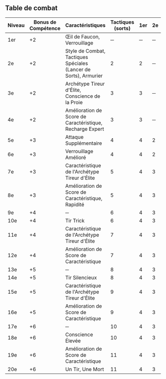 ## Table de combat

| Niveau | Bonus de Compétence | Caractéristiques                                          | Tactiques (sorts) | 1er | 2e | 3e | 4e | 5e |
| ------ | ------------------- | -------------------------------------------------------- | ------------------ | --- | --- | --- | --- | --- |
| 1er    | +2                  | Œil de Faucon, Verrouillage                             | ─                  | ─   | ─   | ─   | ─   | ─   |
| 2e     | +2                  | Style de Combat, Tactiques Spéciales (Lancer de Sorts), Armurier | 2                  | 2   | ─   | ─   | ─   | ─   |
| 3e     | +2                  | Archétype Tireur d'Élite, Conscience de la Proie       | 3                  | 3   | ─   | ─   | ─   | ─   |
| 4e     | +2                  | Amélioration de Score de Caractéristique, Recharge Expert | 3                  | 3   | ─   | ─   | ─   | ─   |
| 5e     | +3                  | Attaque Supplémentaire                                  | 4                  | 4   | 2   | ─   | ─   | ─   |
| 6e     | +3                  | Verrouillage Amélioré                                   | 4                  | 4   | 2   | ─   | ─   | ─   |
| 7e     | +3                  | Caractéristique de l'Archétype Tireur d'Élite         | 5                  | 4   | 3   | ─   | ─   | ─   |
| 8e     | +3                  | Amélioration de Score de Caractéristique, Rapidité     | 5                  | 4   | 3   | ─   | ─   | ─   |
| 9e     | +4                  | ─                                                      | 6                  | 4   | 3   | 2   | ─   | ─   |
| 10e    | +4                  | Tir Trick                                              | 6                  | 4   | 3   | 2   | ─   | ─   |
| 11e    | +4                  | Caractéristique de l'Archétype Tireur d'Élite         | 7                  | 4   | 3   | 3   | ─   | ─   |
| 12e    | +4                  | Amélioration de Score de Caractéristique               | 7                  | 4   | 3   | 3   | ─   | ─   |
| 13e    | +5                  | ─                                                      | 8                  | 4   | 3   | 3   | 1   | ─   |
| 14e    | +5                  | Tir Silencieux                                         | 8                  | 4   | 3   | 3   | 1   | ─   |
| 15e    | +5                  | Caractéristique de l'Archétype Tireur d'Élite         | 9                  | 4   | 3   | 3   | 2   | ─   |
| 16e    | +5                  | Amélioration de Score de Caractéristique               | 9                  | 4   | 3   | 3   | 2   | ─   |
| 17e    | +6                  | ─                                                      | 10                 | 4   | 3   | 3   | 3   | 1   |
| 18e    | +6                  | Conscience Élevée                                      | 10                 | 4   | 3   | 3   | 3   | 1   |
| 19e    | +6                  | Amélioration de Score de Caractéristique               | 11                 | 4   | 3   | 3   | 3   | 2   |
| 20e    | +6                  | Un Tir, Une Mort                                       | 11                 | 4   | 3   | 3   | 3   | 2   |